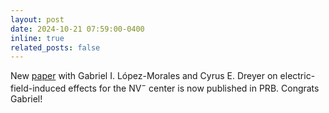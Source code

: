 ```yaml
---
layout: post
date: 2024-10-21 07:59:00-0400
inline: true
related_posts: false
---
```


New <a href="https://journals.aps.org/prb/abstract/10.1103/PhysRevB.110.245127">paper</a> with Gabriel I. López-Morales and Cyrus E. Dreyer on electric-field-induced effects for the NV$^-$ center is now published in PRB. Congrats Gabriel!
